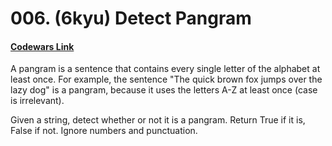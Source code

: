 # 006. (6kyu) Detect Pangram

#### [Codewars Link](https://www.codewars.com/kata/545cedaa9943f7fe7b000048)

A pangram is a sentence that contains every single letter of the alphabet at least once. For example, the sentence "The quick brown fox jumps over the lazy dog" is a pangram, because it uses the letters A-Z at least once (case is irrelevant).

Given a string, detect whether or not it is a pangram. Return True if it is, False if not. Ignore numbers and punctuation.
